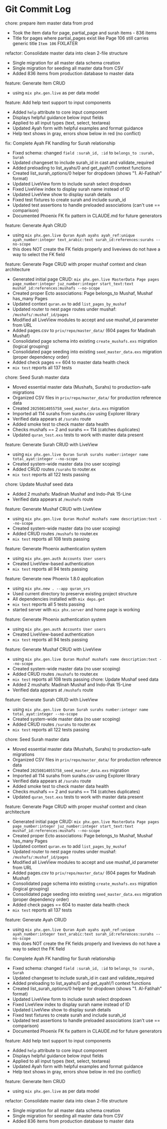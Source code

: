 # Git Commit Log

chore: prepare item master data from prod
  - Took the item data for page, partial_page and surah items - 836 items
  - Title for pages where partial_pages exist like Page 106 still carries generic title `Item 106` FIXLATER

refactor: Consolidate master data into clean 2-file structure
  - Single migration for all master data schema creation
  - Single migration for seeding all master data from CSV
  - Added 836 items from production database to master data

feature: Generate Item CRUD
  - using `mix phx.gen.live` as per data model

feature: Add help text support to input components
  - Added `help` attribute to core input component
  - Displays helpful guidance below input fields
  - Applied to all input types (text, select, textarea)
  - Updated Ayah form with helpful examples and format guidance
  - Help text shows in gray, errors show below in red (no conflict)

fix: Complete Ayah FK handling for Surah relationship
  - Fixed schema: changed `field :surah_id, :id` to `belongs_to :surah, Surah`
  - Updated changeset to include surah_id in cast and validate_required
  - Added preloading to list_ayahs/0 and get_ayah!/1 context functions
  - Created list_surah_options/0 helper for dropdown (shows "1. Al-Fatihah" format)
  - Updated LiveView form to include surah select dropdown
  - Fixed LiveView index to display surah name instead of ID
  - Updated LiveView show to display surah details
  - Fixed test fixtures to create surah and include surah_id
  - Updated test assertions to handle preloaded associations (can't use == comparison)
  - Documented Phoenix FK fix pattern in CLAUDE.md for future generators

feature: Generate Ayah CRUD
  - using `mix phx.gen.live Quran Ayah ayahs ayah_ref:unique ayah_number:integer text_arabic:text surah_id:references:surahs --no-scope`
  - this does NOT create the FK fields properly and liveviews do not have a way to select the FK field

feature: Generate Page CRUD with proper mushaf context and clean architecture
  - Generated initial page CRUD: `mix phx.gen.live MasterData Page pages page_number:integer juz_number:integer start_text:text mushaf_id:references:mushafs --no-scope`
  - Created proper Ecto associations: Page belongs_to Mushaf, Mushaf has_many Pages
  - Updated context `quran.ex` to add `list_pages_by_mushaf`
  - Updated router to nest page routes under mushaf: `/mushafs/:mushaf_id/pages`
  - Modified all LiveView modules to accept and use mushaf_id parameter from URL
  - Added pages.csv to `priv/repo/master_data/` (604 pages for Madinah Mushaf)
  - Consolidated page schema into existing `create_mushafs.exs` migration (logical grouping)
  - Consolidated page seeding into existing `seed_master_data.exs` migration (proper dependency order)
  - Added check pages == 604 to master data health check
  - `mix test` reports all 137 tests

chore: Seed Surah master data
  - Moved essential master data (Mushafs, Surahs) to production-safe migrations
  - Organized CSV files in `priv/repo/master_data/` for production reference data
  - Created `20250814055758_seed_master_data.exs` migration
  - Imported all 114 surahs from surahs.csv using Explorer library
  - Verified data appears at `/surahs` route
  - Added smoke test to check master data health
  - Checks mushafs == 2 and surahs == 114 (catches duplicates)
  - Updated `quran_test.exs` tests to work with master data present

feature: Generate Surah CRUD with LiveView
  - using `mix phx.gen.live Quran Surah surahs number:integer name total_ayat:integer --no-scope`
  - Created system-wide master data (no user scoping)
  - Added CRUD routes `/surahs` to router.ex
  - `mix test` reports all 122 tests passing

chore: Update Mushaf seed data
  - Added 2 mushafs: Madinah Mushaf and Indo-Pak 15-Line
  - Verified data appears at `/mushafs` route

feature: Generate Mushaf CRUD with LiveView
  - using `mix phx.gen.live Quran Mushaf mushafs name description:text --no-scope`
  - Created system-wide master data (no user scoping)
  - Added CRUD routes `/mushafs` to router.ex
  - `mix test` reports all 108 tests passing

feature: Generate Phoenix authentication system
  - using `mix phx.gen.auth Accounts User users`
  - Created LiveView-based authentication
  - `mix test` reports all 94 tests passing

feature: Generate new Phoenix 1.8.0 application
  - using `mix phx.new . --app quran_srs`
  - Used current directory to preserve existing project structure
  - All dependencies installed with `mix deps.get`
  - `mix test` reports all 5 tests passing
  - started server with `mix phx.server` and home page is working

feature: Generate Phoenix authentication system
  - using `mix phx.gen.auth Accounts User users`
  - Created LiveView-based authentication
  - `mix test` reports all 94 tests passing

feature: Generate Mushaf CRUD with LiveView
  - using `mix phx.gen.live Quran Mushaf mushafs name description:text --no-scope`
  - Created system-wide master data (no user scoping)
  - Added CRUD routes `/mushafs` to router.ex
  - `mix test` reports all 108 tests passing
chore: Update Mushaf seed data
  - Added 2 mushafs: Madinah Mushaf and Indo-Pak 15-Line
  - Verified data appears at `/mushafs` route

feature: Generate Surah CRUD with LiveView
  - using `mix phx.gen.live Quran Surah surahs number:integer name total_ayat:integer --no-scope`
  - Created system-wide master data (no user scoping)
  - Added CRUD routes `/surahs` to router.ex
  - `mix test` reports all 122 tests passing

chore: Seed Surah master data
  - Moved essential master data (Mushafs, Surahs) to production-safe migrations
  - Organized CSV files in `priv/repo/master_data/` for production reference data
  - Created `20250814055758_seed_master_data.exs` migration
  - Imported all 114 surahs from surahs.csv using Explorer library
  - Verified data appears at `/surahs` route
  - Added smoke test to check master data health
  - Checks mushafs == 2 and surahs == 114 (catches duplicates)
  - Updated `quran_test.exs` tests to work with master data present

feature: Generate Page CRUD with proper mushaf context and clean architecture
  - Generated initial page CRUD: `mix phx.gen.live MasterData Page pages page_number:integer juz_number:integer start_text:text mushaf_id:references:mushafs --no-scope`
  - Created proper Ecto associations: Page belongs_to Mushaf, Mushaf has_many Pages
  - Updated context `quran.ex` to add `list_pages_by_mushaf`
  - Updated router to nest page routes under mushaf: `/mushafs/:mushaf_id/pages`
  - Modified all LiveView modules to accept and use mushaf_id parameter from URL
  - Added pages.csv to `priv/repo/master_data/` (604 pages for Madinah Mushaf)
  - Consolidated page schema into existing `create_mushafs.exs` migration (logical grouping)
  - Consolidated page seeding into existing `seed_master_data.exs` migration (proper dependency order)
  - Added check pages == 604 to master data health check
  - `mix test` reports all 137 tests

feature: Generate Ayah CRUD
  - using `mix phx.gen.live Quran Ayah ayahs ayah_ref:unique ayah_number:integer text_arabic:text surah_id:references:surahs --no-scope`
  - this does NOT create the FK fields properly and liveviews do not have a way to select the FK field

fix: Complete Ayah FK handling for Surah relationship
  - Fixed schema: changed `field :surah_id, :id` to `belongs_to :surah, Surah`
  - Updated changeset to include surah_id in cast and validate_required
  - Added preloading to list_ayahs/0 and get_ayah!/1 context functions
  - Created list_surah_options/0 helper for dropdown (shows "1. Al-Fatihah" format)
  - Updated LiveView form to include surah select dropdown
  - Fixed LiveView index to display surah name instead of ID
  - Updated LiveView show to display surah details
  - Fixed test fixtures to create surah and include surah_id
  - Updated test assertions to handle preloaded associations (can't use == comparison)
  - Documented Phoenix FK fix pattern in CLAUDE.md for future generators

feature: Add help text support to input components
  - Added `help` attribute to core input component
  - Displays helpful guidance below input fields
  - Applied to all input types (text, select, textarea)
  - Updated Ayah form with helpful examples and format guidance
  - Help text shows in gray, errors show below in red (no conflict)

feature: Generate Item CRUD
  - using `mix phx.gen.live` as per data model

refactor: Consolidate master data into clean 2-file structure
  - Single migration for all master data schema creation
  - Single migration for seeding all master data from CSV
  - Added 836 items from production database to master data

